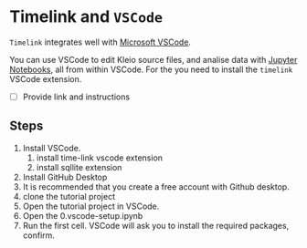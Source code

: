 # Timelink and `VSCode`

`Timelink` integrates well with [Microsoft VSCode](https://code.visualstudio.com).

You can use VSCode to edit Kleio source files, and analise data with [Jupyter Notebooks](https://jupyter.org), all from within VSCode. For the you need to install the `timelink` VSCode extension.

- [ ] Provide link and instructions
## Steps
1. Install VSCode.
	1. install time-link vscode extension
	2. install sqllite extension
2. Install GitHub Desktop
3. It is recommended that you create a free account with Github desktop.
4. clone the tutorial project
5. Open the tutorial project in VSCode.
6. Open the 0.vscode-setup.ipynb
7. Run the first cell. VSCode will ask you to install the required packages, confirm.


